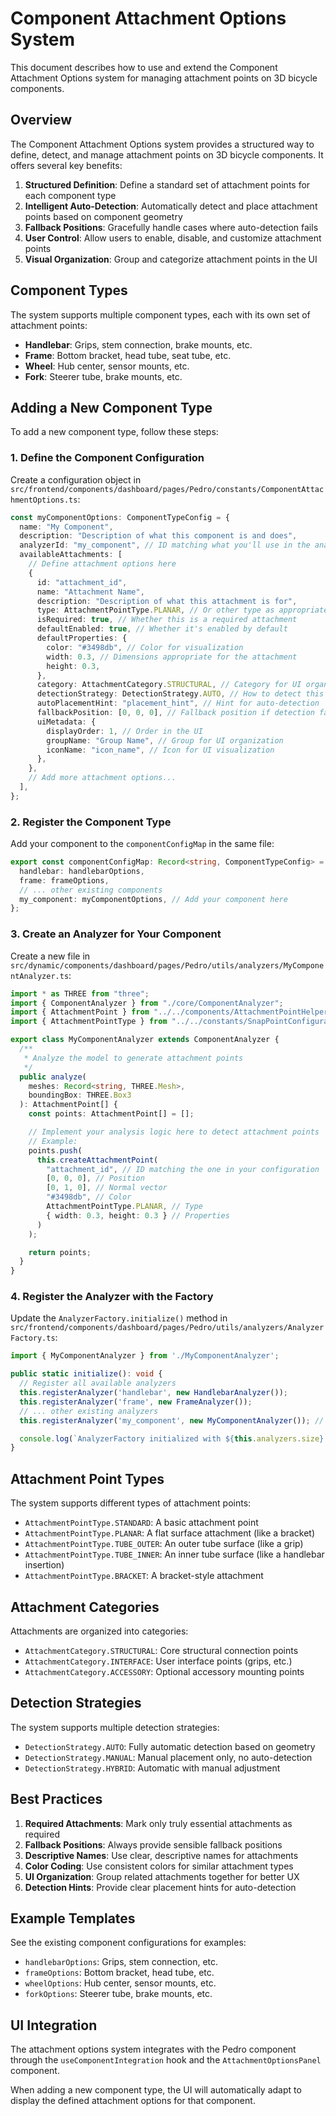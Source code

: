 # Component Attachment Options System

This document describes how to use and extend the Component Attachment Options system for managing attachment points on 3D bicycle components.

## Overview

The Component Attachment Options system provides a structured way to define, detect, and manage attachment points on 3D bicycle components. It offers several key benefits:

1. **Structured Definition**: Define a standard set of attachment points for each component type
2. **Intelligent Auto-Detection**: Automatically detect and place attachment points based on component geometry
3. **Fallback Positions**: Gracefully handle cases where auto-detection fails
4. **User Control**: Allow users to enable, disable, and customize attachment points
5. **Visual Organization**: Group and categorize attachment points in the UI

## Component Types

The system supports multiple component types, each with its own set of attachment points:

- **Handlebar**: Grips, stem connection, brake mounts, etc.
- **Frame**: Bottom bracket, head tube, seat tube, etc.
- **Wheel**: Hub center, sensor mounts, etc.
- **Fork**: Steerer tube, brake mounts, etc.

## Adding a New Component Type

To add a new component type, follow these steps:

### 1. Define the Component Configuration

Create a configuration object in `src/frontend/components/dashboard/pages/Pedro/constants/ComponentAttachmentOptions.ts`:

```typescript
const myComponentOptions: ComponentTypeConfig = {
  name: "My Component",
  description: "Description of what this component is and does",
  analyzerId: "my_component", // ID matching what you'll use in the analyzer
  availableAttachments: [
    // Define attachment options here
    {
      id: "attachment_id",
      name: "Attachment Name",
      description: "Description of what this attachment is for",
      type: AttachmentPointType.PLANAR, // Or other type as appropriate
      isRequired: true, // Whether this is a required attachment
      defaultEnabled: true, // Whether it's enabled by default
      defaultProperties: {
        color: "#3498db", // Color for visualization
        width: 0.3, // Dimensions appropriate for the attachment
        height: 0.3,
      },
      category: AttachmentCategory.STRUCTURAL, // Category for UI organization
      detectionStrategy: DetectionStrategy.AUTO, // How to detect this point
      autoPlacementHint: "placement_hint", // Hint for auto-detection
      fallbackPosition: [0, 0, 0], // Fallback position if detection fails
      uiMetadata: {
        displayOrder: 1, // Order in the UI
        groupName: "Group Name", // Group for UI organization
        iconName: "icon_name", // Icon for UI visualization
      },
    },
    // Add more attachment options...
  ],
};
```

### 2. Register the Component Type

Add your component to the `componentConfigMap` in the same file:

```typescript
export const componentConfigMap: Record<string, ComponentTypeConfig> = {
  handlebar: handlebarOptions,
  frame: frameOptions,
  // ... other existing components
  my_component: myComponentOptions, // Add your component here
};
```

### 3. Create an Analyzer for Your Component

Create a new file in `src/dynamic/components/dashboard/pages/Pedro/utils/analyzers/MyComponentAnalyzer.ts`:

```typescript
import * as THREE from "three";
import { ComponentAnalyzer } from "./core/ComponentAnalyzer";
import { AttachmentPoint } from "../../components/AttachmentPointHelper";
import { AttachmentPointType } from "../../constants/SnapPointConfigurations";

export class MyComponentAnalyzer extends ComponentAnalyzer {
  /**
   * Analyze the model to generate attachment points
   */
  public analyze(
    meshes: Record<string, THREE.Mesh>,
    boundingBox: THREE.Box3
  ): AttachmentPoint[] {
    const points: AttachmentPoint[] = [];

    // Implement your analysis logic here to detect attachment points
    // Example:
    points.push(
      this.createAttachmentPoint(
        "attachment_id", // ID matching the one in your configuration
        [0, 0, 0], // Position
        [0, 1, 0], // Normal vector
        "#3498db", // Color
        AttachmentPointType.PLANAR, // Type
        { width: 0.3, height: 0.3 } // Properties
      )
    );

    return points;
  }
}
```

### 4. Register the Analyzer with the Factory

Update the `AnalyzerFactory.initialize()` method in `src/frontend/components/dashboard/pages/Pedro/utils/analyzers/AnalyzerFactory.ts`:

```typescript
import { MyComponentAnalyzer } from './MyComponentAnalyzer';

public static initialize(): void {
  // Register all available analyzers
  this.registerAnalyzer('handlebar', new HandlebarAnalyzer());
  this.registerAnalyzer('frame', new FrameAnalyzer());
  // ... other existing analyzers
  this.registerAnalyzer('my_component', new MyComponentAnalyzer()); // Add your analyzer here

  console.log(`AnalyzerFactory initialized with ${this.analyzers.size} analyzers`);
}
```

## Attachment Point Types

The system supports different types of attachment points:

- `AttachmentPointType.STANDARD`: A basic attachment point
- `AttachmentPointType.PLANAR`: A flat surface attachment (like a bracket)
- `AttachmentPointType.TUBE_OUTER`: An outer tube surface (like a grip)
- `AttachmentPointType.TUBE_INNER`: An inner tube surface (like a handlebar insertion)
- `AttachmentPointType.BRACKET`: A bracket-style attachment

## Attachment Categories

Attachments are organized into categories:

- `AttachmentCategory.STRUCTURAL`: Core structural connection points
- `AttachmentCategory.INTERFACE`: User interface points (grips, etc.)
- `AttachmentCategory.ACCESSORY`: Optional accessory mounting points

## Detection Strategies

The system supports multiple detection strategies:

- `DetectionStrategy.AUTO`: Fully automatic detection based on geometry
- `DetectionStrategy.MANUAL`: Manual placement only, no auto-detection
- `DetectionStrategy.HYBRID`: Automatic with manual adjustment

## Best Practices

1. **Required Attachments**: Mark only truly essential attachments as required
2. **Fallback Positions**: Always provide sensible fallback positions
3. **Descriptive Names**: Use clear, descriptive names for attachments
4. **Color Coding**: Use consistent colors for similar attachment types
5. **UI Organization**: Group related attachments together for better UX
6. **Detection Hints**: Provide clear placement hints for auto-detection

## Example Templates

See the existing component configurations for examples:

- `handlebarOptions`: Grips, stem connection, etc.
- `frameOptions`: Bottom bracket, head tube, etc.
- `wheelOptions`: Hub center, sensor mounts, etc.
- `forkOptions`: Steerer tube, brake mounts, etc.

## UI Integration

The attachment options system integrates with the Pedro component through the `useComponentIntegration` hook and the `AttachmentOptionsPanel` component.

When adding a new component type, the UI will automatically adapt to display the defined attachment options for that component.
